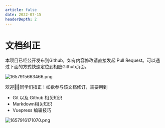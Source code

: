 ```yaml
---
article: false
date: 2022-07-15
headerDepth: 2
---
```


# 文档纠正

本项目已经公开发布到Github，如有内容修改请直接发起 Pull Request。可以通过下面的方式快速定位到相应Github页面。

![1657915663466.png](https://static-file.hk.zxg.red/2022/07/16/545d633fdb711.png)

欢迎👏🏻同学们指正！如欲参与该文档修订，需要用到

- Git 以及 Github 相关知识
- Markdown相关知识
- Vuepress 编辑技巧

![1657916171070.png](https://static-file.hk.zxg.red/2022/07/16/da53cb3b5ef9b.png)
